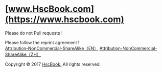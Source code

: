 # [www.HscBook.com](https://www.hscbook.com)

Please do not Pull requests !

Please follow the reprint agreement !</br>
 [Attribution-NonCommercial-ShareAlike（EN）](https://creativecommons.org/licenses/by-nc-sa/4.0) [Attribution-NonCommercial-ShareAlike（ZH）](https://creativecommons.org/licenses/by-nc-sa/4.0/deed.zh)

Copyright © 2017 [HscBook.](https://www.hscbook.com/) All rights reserved.